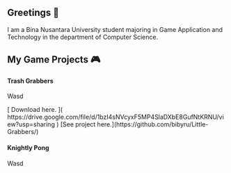 ## Greetings 👋
I am a Bina Nusantara University student majoring in Game Application and Technology in the department of Computer Science.

## My Game Projects 🎮
#### Trash Grabbers
<p>
  Wasd
</p>
[ Download here. ]( https://drive.google.com/file/d/1bzI4sNVcyxF5MP4SlaDXbE8GufNtKRNU/view?usp=sharing )
[See project here.](https://github.com/bibyru/Little-Grabbers/)
<b></b>

#### Knightly Pong
<p>
  Wasd
</p>
<b></b>

<!--
**bibyru/bibyru** is a ✨ _special_ ✨ repository because its `README.md` (this file) appears on your GitHub profile.

Here are some ideas to get you started:

- 🔭 I’m currently working on ...
- 🌱 I’m currently learning ...
- 👯 I’m looking to collaborate on ...
- 🤔 I’m looking for help with ...
- 💬 Ask me about ...
- 📫 How to reach me: ...
- 😄 Pronouns: ...
- ⚡ Fun fact: ...
-->
